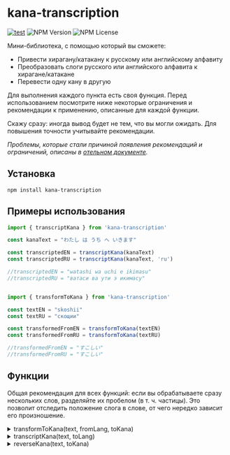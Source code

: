 
# kana-transcription

[![test](https://github.com/18degrees/kana-transcription/actions/workflows/tests.yml/badge.svg?event=push)](https://github.com/18degrees/kana-transcription/actions/workflows/tests.yml) ![NPM Version](https://img.shields.io/npm/v/kana-transcription) ![NPM License](https://img.shields.io/npm/l/kana-transcription)

Мини-библиотека, с помощью который вы сможете:
- Привести хирагану/катакану к русскому или английскому алфавиту
- Преобразовать слоги русского или английского алфавита к хирагане/катакане
- Перевести одну кану в другую

Для выполнения каждого пункта есть своя функция. Перед использованием посмотрите ниже некоторые ограничения и рекомендации к  применению, описанные для каждой функции.

Скажу сразу: иногда вывод будет не тем, что вы могли ожидать. Для повышения точности учитывайте рекомендации.

_Проблемы, которые стали причиной появления рекомендаций и ограничений, описаны в [отельном документе](docs/explanation.md)._

## Установка

`npm install kana-transcription`

## Примеры использования

```javascript
import { transcriptKana } from 'kana-transcription'

const kanaText = "わたし は うち へ いきます"

const transcriptedEN = transcriptKana(kanaText)
const transcriptedRU = transcriptKana(kanaText, 'ru')

//transcriptedEN = "watashi wa uchi e ikimasu"
//transcriptedRU = "ватаси ва ути э икимасу"


import { transformToKana } from 'kana-transcription'

const textEN = "skoshii"
const textRU = "скощии"

const transformedFromEN = transformToKana(textEN)
const transformedFromRU = transformToKana(textRU)

//transformedFromEN = "すこしい"
//transformedFromRU = "すこしい"
```

## Функции

Общая рекомендация для всех функций: если вы обрабатываете сразу нескольких слов, разделяйте их пробелом (в т. ч. частицы). Это позволит отследить положение слога в слове, от чего нередко зависит его произношение.

<details>

  <summary>transformToKana(text, fromLang, toKana)</summary>

  #### Что делает
  
  Приводит текст, написанный русскими или английскими слогами, к одной из японских азбук.
  
  #### Параметры
  
  - text - строка к преобразованию
  - fromLang - _необязательный_ - язык, с которого преобразовывать
    - en (по умолчанию)
    - ru
  - toKana - _необязательный_ - азбука, к которой привести
    - hiragana (по умолчанию)
    - katakana

  #### Рекомендации
  
  - Если после слоговой _н_ (_n_) в слове идёт гласная, сопровождайте _н_: 
    -  _(на русском)_ - _ъ_ - твёрдым знаком 
    -  _(на английском)_ - _'_ - апострофом
  
  - _(на русском)_ Если вы столкнулись с неслышной гласной, и согласная этого слога мягкая, используйте мягкий знак _ь_

  #### Ограничения
  
  При получении результата имейте в виду:
  
  - Долгота гласных отображается только их повторением
  - Неслышная い 
  	- _(с русского)_ выводится при употреблении мягкого знака или всегда мягких согласных
  	- _(с английского)_ не выводится
  - **Не используется** _символ ー_
  - Две одинаковые согласные подряд в одном слове **всегда** понимаются как двойной согласный
</details>

<details>

<summary>transcriptKana(text, toLang)</summary>

#### Что делает
Преобразует кану к русским (по системе Поливанова) или английским (по пересмотренной системе Хепбёрна) слогам.

_Обращаю внимание, что указанные системы не используются в полной мере. Например, длинные гласные обозначаются только их повторением._

#### Параметры

- text - кана к преобразованию
- toLang - _необязательный_ - язык, к которому привести
  - en (по умолчанию)
  - ru

#### Ограничения

- Пары гласных えい, おう переводятся побуквенно. Выходит [эи] и [оу] соответственно
</details>

<details>

<summary>reverseKana(text, toKana)</summary>

#### Что делает

Оборачивает одну кану в другую

#### Параметры

- text - кана для оборота
- toKana - _необязательный_ - кана, к которой привести
  - hiragana (по умолчанию)
  - katakana

#### Ограничения

- При приведении к катакане ***не используется знак ー***
</details>
